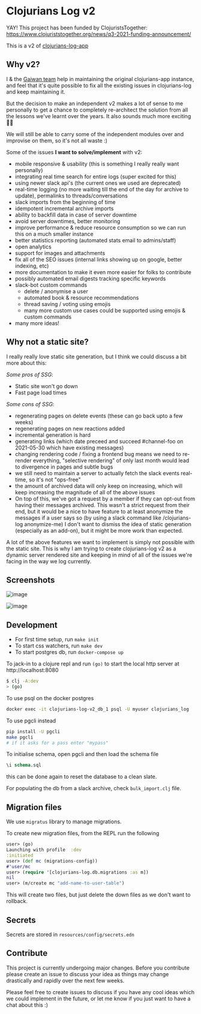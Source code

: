 # Clojurians Log v2

YAY! This project has been funded by ClojuristsTogether: https://www.clojuriststogether.org/news/q3-2021-funding-announcement/

This is a v2 of [clojurians-log-app](https://github.com/clojureverse/clojurians-log-app) 

## Why v2?

I & the [Gaiwan team](https://gaiwan.co) help in maintaining the original
clojurians-app instance, and feel that it's quite possible to fix all the existing
issues in clojurians-log and keep maintaining it.

But the decision to make an independent v2 makes a lot of sense to me personally
to get a chance to completely re-architect the solution from all the lessons
we've learnt over the years. It also sounds much more exciting 🙈🙈

We will still be able to carry some of the independent modules over and
improvise on them, so it's not all waste :)

Some of the issues **I want to solve/implement** with v2:
- mobile responsive & usability (this is something I really really want personally)
- integrating real time search for entire logs (super excited for this)
- using newer slack api's (the current ones we used are deprecated)
- real-time logging (no more waiting till the end of the day for
archive to update), permalinks to threads/conversations
- slack imports from the beginning of time
- idempotent incremental archive imports
- ability to backfill data in case of server downtime
- avoid server downtimes, better monitoring
- improve performance & reduce resource consumption so we can
run this on a much smaller instance
- better statistics reporting (automated stats email to admins/staff)
- open analytics 
- support for images and attachments
- fix all of the SEO issues (internal links showing up on google, better indexing, etc)
- more documentation to make it even more easier for folks to contribute 
- possibly automated email digests tracking specific keywords
- slack-bot custom commands
  - delete / anonymise a user
  - automated book & resource recommendations
  - thread saving / voting using emojis
  - many more custom use cases could be supported using emojis & custom commands
- many more ideas!

## Why not a static site?

I really really love static site generation, but I think we could discuss a bit
more about this:

*Some pros of SSG*:
- Static site won't go down
- Fast page load times

*Some cons of SSG*:
- regenerating pages on delete events (these can go back upto a few weeks)
- regenerating pages on new reactions added 
- incremental generation is hard
- generating links (which date preceed and succeed #channel-foo on 2021-05-30
which have existing messages)
- changing rendering code / fixing a frontend bug means we need to re-render
everything, "selective rendering" of only last month would lead to divergence in
pages and subtle bugs
- we still need to maintain a server to actually fetch the slack events
real-time, so it's not "ops-free"
- the amount of archived data will only keep on increasing, which will keep
increasing the magnitude of all of the above issues
- On top of this, we've got a request by a member if they can opt-out from
having their messages archived. This wasn't a strict request from their end, but
it would be a nice to have feature to at least anonymize the messages if a user
says so (by using a slack command like /clojurians-log anonymize-me) I don't
want to dismiss the idea of static generation (especially as an add-on), but it
might be more work than expected.

A lot of the above features we want to implement is simply not possible with the
static site. This is why I am trying to create clojurians-log v2 as a dynamic
server rendered site and keeping in mind of all of the issues we're facing in
the way we log currently.

## Screenshots

![image](https://user-images.githubusercontent.com/4194289/129220923-e922ad97-43d0-4af6-9f30-9c3cf4d15054.png)

![image](https://user-images.githubusercontent.com/4194289/129221132-1f8e4594-828f-4b19-98ed-a47291e042b7.png)

## Development

* For first time setup, run `make init`
* To start css watchers, run `make dev`
* To start postgres db, run `docker-compose up`

To jack-in to a clojure repl and run `(go)` to start the local http server at http://localhost:8080

``` sh
$ clj -A:dev
> (go)
```

To use psql on the docker postgres

``` sh
docker exec -it clojurians-log-v2_db_1 psql -U myuser clojurians_log
```

To use pgcli instead

``` sh
pip install -U pgcli
make pgcli 
# if it asks for a pass enter "mypass"
```

To initialise schema, open pgcli and then load the schema file

``` sql
\i schema.sql
```

this can be done again to reset the database to a clean slate.

For populating the db from a slack archive, check `bulk_import.clj` file.

## Migration files

We use `migratus` library to manage migrations.

To create new migration files, from the REPL run the following

```clojure
user> (go)
Launching with profile  :dev
:initiated
user> (def mc (migrations-config))
#'user/mc
user> (require '[clojurians-log.db.migrations :as m])
nil
user> (m/create mc "add-name-to-user-table")
```

This will create two files, but just delete the down files as we don't want to rollback.

## Secrets

Secrets are stored in `resources/config/secrets.edn`

## Contribute

This project is currently undergoing major changes. Before you contribute please
create an issue to discuss your idea as things may change drastically and
rapidly over the next few weeks.

Please feel free to create issues to discuss if you have any cool ideas which we could
implement in the future, or let me know if you just want to have a chat about this :)
